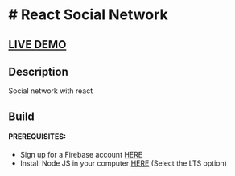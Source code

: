 # # React Social Network

## <a href='https://social-network-b9f2a.web.app' target='_blank'>LIVE DEMO</a>

## Description
Social network with react

## Build

#### PREREQUISITES:
- Sign up for a Firebase account <a href='https://firebase.google.com'>HERE</a>
- Install Node JS in your computer <a href='https://nodejs.org/en/'>HERE</a> (Select the LTS option)
